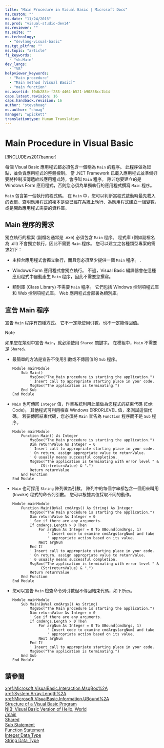 ```yaml
---
title: "Main Procedure in Visual Basic | Microsoft Docs"
ms.custom: ""
ms.date: "11/24/2016"
ms.prod: "visual-studio-dev14"
ms.reviewer: ""
ms.suite: ""
ms.technology: 
  - "devlang-visual-basic"
ms.tgt_pltfrm: ""
ms.topic: "article"
f1_keywords: 
  - "vb.Main"
dev_langs: 
  - "VB"
helpviewer_keywords: 
  - "Main procedure"
  - "Main method [Visual Basic]"
  - "main function"
ms.assetid: f0db283e-f283-4464-b521-b90858cc1b44
caps.latest.revision: 16
caps.handback.revision: 16
author: "stevehoag"
ms.author: "shoag"
manager: "wpickett"
translationtype: Human Translation
---
```

# Main Procedure in Visual Basic
[!INCLUDE[vs2017banner](../../../csharp/includes/vs2017banner.md)]

每個 Visual Basic 應用程式都必須包含一個稱為 `Main` 的程序。  此程序做為起點，並負責應用程式的整體控制。  當 .NET Framework 已載入應用程式並準備好要將控制項傳遞給該應用程式時，會呼叫 `Main` 程序。  除非您要建立的是 Windows Form 應用程式，否則您必須為單獨執行的應用程式撰寫 `Main` 程序。  
  
 `Main` 包含第一個執行的程式碼。  在 `Main` 中，您可以判斷當程式啟動時最先載入的表單、查明應用程式的複本是否已經在系統上執行、為應用程式建立一組變數，或是開啟應用程式需要的資料庫。  
  
## Main 程序的需求  
 獨立執行的檔案 \(副檔名通常是 .exe\) 必須包含 `Main` 程序。  程式庫 \(例如副檔名為 .dll\) 不會獨立執行，因此不需要 `Main` 程序。  您可以建立之各種類型專案的需求如下：  
  
-   主控台應用程式會獨立執行，而且您必須至少提供一個 `Main` 程序。  .  
  
-   Windows Form 應用程式會獨立執行。  不過，Visual Basic 編譯器會在這種應用程式中自動產生 `Main` 程序，因此不需要您撰寫。  
  
-   類別庫 \(Class Library\) 不需要 `Main` 程序。  它們包括 Windows 控制項程式庫和 Web 控制項程式庫。  Web 應用程式會部署為類別庫。  
  
## 宣告 Main 程序  
 宣告 `Main` 程序有四種方式。  它不一定能使用引數，也不一定能傳回值。  
  
> [!NOTE]
>  如果您在類別中宣告 `Main`，就必須使用 `Shared` 關鍵字。  在模組中，`Main` 不需要是 `Shared`。  
  
-   最簡單的方法是宣告不使用引數或不傳回值的 `Sub` 程序。  
  
    ```  
    Module mainModule  
        Sub Main()  
            MsgBox("The Main procedure is starting the application.")  
            ' Insert call to appropriate starting place in your code.  
            MsgBox("The application is terminating.")  
        End Sub  
    End Module  
    ```  
  
-   `Main` 也可傳回 `Integer` 值，作業系統利用此值做為您程式的結束代碼 \(Exit Code\)。  其他程式可利用檢查 Windows ERRORLEVEL 值，來測試這個代碼。  若要傳回結束代碼，您必須將 `Main` 宣告為 `Function` 程序而不是 `Sub` 程序。  
  
    ```  
    Module mainModule  
        Function Main() As Integer  
            MsgBox("The Main procedure is starting the application.")  
            Dim returnValue As Integer = 0  
            ' Insert call to appropriate starting place in your code.  
            ' On return, assign appropriate value to returnValue.  
            ' 0 usually means successful completion.  
            MsgBox("The application is terminating with error level " &  
                 CStr(returnValue) & ".")  
            Return returnValue  
        End Function  
    End Module  
    ```  
  
-   `Main` 也可採用 `String` 陣列做為引數。  陣列中的每個字串都包含一個用來叫用 \(Invoke\) 程式的命令列引數。  您可以根據其值採取不同的動作。  
  
    ```  
    Module mainModule  
        Function Main(ByVal cmdArgs() As String) As Integer  
            MsgBox("The Main procedure is starting the application.")  
            Dim returnValue As Integer = 0  
            ' See if there are any arguments.  
            If cmdArgs.Length > 0 Then  
                For argNum As Integer = 0 To UBound(cmdArgs, 1)  
                    ' Insert code to examine cmdArgs(argNum) and take  
                    ' appropriate action based on its value.  
                Next argNum  
            End If  
            ' Insert call to appropriate starting place in your code.  
            ' On return, assign appropriate value to returnValue.  
            ' 0 usually means successful completion.  
            MsgBox("The application is terminating with error level " &  
                 CStr(returnValue) & ".")  
            Return returnValue  
        End Function  
    End Module  
    ```  
  
-   您可以宣告 `Main` 檢查命令列引數但不傳回結束代碼，如下所示。  
  
    ```  
    Module mainModule  
        Sub Main(ByVal cmdArgs() As String)  
            MsgBox("The Main procedure is starting the application.")  
            Dim returnValue As Integer = 0  
            ' See if there are any arguments.  
            If cmdArgs.Length > 0 Then  
                For argNum As Integer = 0 To UBound(cmdArgs, 1)  
                    ' Insert code to examine cmdArgs(argNum) and take  
                    ' appropriate action based on its value.  
                Next argNum  
            End If  
            ' Insert call to appropriate starting place in your code.  
            MsgBox("The application is terminating.")  
        End Sub  
    End Module  
    ```  
  
## 請參閱  
 <xref:Microsoft.VisualBasic.Interaction.MsgBox%2A>   
 <xref:System.Array.Length%2A>   
 <xref:Microsoft.VisualBasic.Information.UBound%2A>   
 [Structure of a Visual Basic Program](../../../visual-basic/programming-guide/program-structure/structure-of-a-visual-basic-program.md)   
 [NIB: Visual Basic Version of Hello, World](http://msdn.microsoft.com/zh-tw/9d030b60-e148-4366-a462-69532f02294c)   
 [\/main](../../../visual-basic/reference/command-line-compiler/main.md)   
 [Shared](../../../visual-basic/language-reference/modifiers/shared.md)   
 [Sub Statement](../../../visual-basic/language-reference/statements/sub-statement.md)   
 [Function Statement](../../../visual-basic/language-reference/statements/function-statement.md)   
 [Integer Data Type](../../../visual-basic/language-reference/data-types/integer-data-type.md)   
 [String Data Type](../../../visual-basic/language-reference/data-types/string-data-type.md)